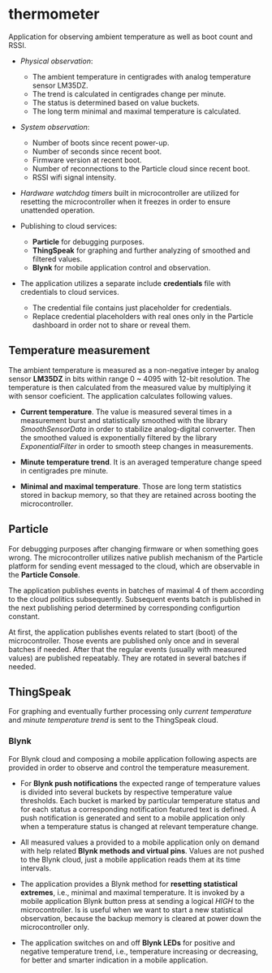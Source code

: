 # thermometer
Application for observing ambient temperature as well as boot count and RSSI.

- *Physical observation*:
  - The ambient temperature in centigrades with analog temperature sensor LM35DZ.
  - The trend is calculated in centigrades change per minute.
  - The status is determined based on value buckets.
  - The long term minimal and maximal temperature is calculated.


- *System observation*:
  - Number of boots since recent power-up.
  - Number of seconds since recent boot.
  - Firmware version at recent boot.
  - Number of reconnections to the Particle cloud since recent boot.
  - RSSI wifi signal intensity.


- *Hardware watchdog timers* built in microcontroller are utilized for resetting the microcontroller when it freezes in order to ensure unattended operation.


- Publishing to cloud services:
  - **Particle** for debugging purposes.
  - **ThingSpeak** for graphing and further analyzing of smoothed and filtered values.
  - **Blynk** for mobile application control and observation.


- The application utilizes a separate include **credentials** file with credentials to cloud services.
  - The credential file contains just placeholder for credentials.
  - Replace credential placeholders with real ones only in the Particle dashboard in order not to share or reveal them.


## Temperature measurement
The ambient temperature is measured as a non-negative integer by analog sensor **LM35DZ** in bits within range 0 ~ 4095 with 12-bit resolution. The temperature is then calculated from the measured value by multiplying it with sensor coeficient. The application calculates following values.

- **Current temperature**. The value is measured several times in a measurement burst and statistically smoothed with the library *SmoothSensorData* in order to stabilize analog-digital converter. Then the smoothed valued is exponentially filtered by the library *ExponentialFilter* in order to smooth steep changes in measurements.

- **Minute temperature trend**. It is an averaged temperature change speed in centigrades pre minute.

- **Minimal and maximal temperature**. Those are long term statistics stored in backup memory, so that they are retained across booting the microcontroller.


## Particle
For debugging purposes after changing firmware or when something goes wrong. The microcontroller utilizes native publish mechanism of the Particle platform for sending event messaged to the cloud, which are observable in the **Particle Console**.

The application publishes events in batches of maximal 4 of them according to the cloud politics subsequently. Subsequent events batch is published in the next publishing period determined by corresponding configurtion constant.

At first, the application publishes events related to start (boot) of the microcontroller. Those events are published only once and in several batches if needed. After that the regular events (usually with measured values) are published repeatably. They are rotated in several batches if needed.


## ThingSpeak
For graphing and eventually further processing only *current temperature* and *minute temperature trend* is sent to the ThingSpeak cloud.


### Blynk
For Blynk cloud and composing a mobile application following aspects are provided in order to observe and control the temperature measurement.

- For **Blynk push notifications** the expected range of temperature values is divided into several buckets by respective temperature value thresholds. Each bucket is marked by particular temperature status and for each status a corresponding notification featured text is defined. A push notification is generated and sent to a mobile application only when a temperature status is changed at relevant temperature change.

- All measured values a provided to a mobile application only on demand with help related **Blynk methods and virtual pins**. Values are not pushed to the Blynk cloud, just a mobile application reads them at its time intervals.

- The application provides a Blynk method for **resetting statistical extremes**, i.e., minimal and maximal temperature. It is invoked by a mobile application Blynk button press at sending a logical *HIGH* to the microcontroller. Is is useful when we want to start a new statistical observation, because the backup memory is cleared at power down the microcontroller only.

- The application switches on and off **Blynk LEDs** for positive and negative temperature trend, i.e., temperature increasing or decreasing, for better and smarter indication in a mobile application.
